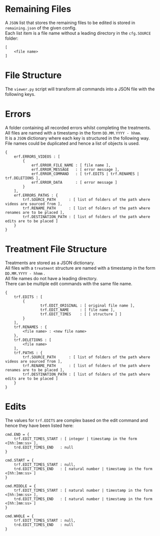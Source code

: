 # Remaining Files

A `JSON` list that stores the remaining files to be edited is stored in `remaining.json` of the given config.  
Each list item is a file name without a leading directory in the `cfg.SOURCE` folder:

```
[
    <file name>
]
```

# File Structure

The `viewer.py` script will transform all commands into a JSON file with the following keys.

# Errors

A folder containing all recorded errors whilst completing the treatments.  
All files are named with a timestamp in the form `DD.MM.YYYY - hhmm`.  
It is a `JSON` dictionary where each key is structured in the following way.  
File names could be duplicated and hence a list of objects is used.

```
{
    erf.ERRORS_VIDEOS : [
        {
            erf.ERROR_FILE_NAME : [ file name ],
            erf.ERROR_MESSAGE   : [ error message ],
            erf.ERROR_COMMAND   : [ trf.EDITS | trf.RENAMES | trf.DELETIONS ],
            erf.ERROR_DATA      : [ error message ]
        }
    ],
    erf.ERRORS_PATHS : {
        trf.SOURCE_PATH      : [ list of folders of the path where videos are sourced from ],
        trf.RENAME_PATH      : [ list of folders of the path where renames are to be placed ],
        trf.DESTINATION_PATH : [ list of folders of the path where edits are to be placed ]
    }
}
```

# Treatment File Structure

Treatments are stored as a JSON dictionary.  
All files with a `treatment` structure are named with a timestamp in the form `DD.MM.YYYY - hhmm` .  
All file names do not have a leading directory.  
There can be multiple edit commands with the same file name.

```
{
    trf.EDITS : [
        {
                trf.EDIT_ORIGINAL : [ original file name ],
                trf.EDIT_NAME     : [ file name ],
                trf.EDIT_TIMES    : [ [ structure ] ]
        }
    ],
    trf.RENAMES : {
        <file name> : <new file name>
    },
    trf.DELETIONS : [
        <file name>
    ],
    trf.PATHS : {
        trf.SOURCE_PATH      : [ list of folders of the path where videos are sourced from ],
        trf.RENAME_PATH      : [ list of folders of the path where renames are to be placed ],
        trf.DESTINATION_PATH : [ list of folders of the path where edits are to be placed ]
    }
}
```

# Edits

The values for `trf.EDITS` are complex based on the edit command and hence they have been listed here:

```
cmd.END = {
    trf.EDIT_TIMES_START : [ integer | timestamp in the form <[hh:]mm:ss> ],
    trd.EDIT_TIMES_END   : null
}

cmd.START = {
    trf.EDIT_TIMES_START : null,
    trd.EDIT_TIMES_END   : [ natural number | timestamp in the form <[hh:]mm:ss> ]
}

cmd.MIDDLE = {
    trf.EDIT_TIMES_START : [ natural number | timestamp in the form <[hh:]mm:ss> ],
    trd.EDIT_TIMES_END   : [ natural number | timestamp in the form <[hh:]mm:ss> ]
}

cmd.WHOLE = {
    trf.EDIT_TIMES_START : null,
    trd.EDIT_TIMES_END   : null
}
```
